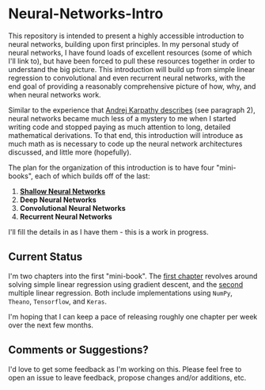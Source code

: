# Neural-Networks-Intro  

This repository is intended to present a highly accessible introduction to neural networks, building upon first principles. In my personal study of neural networks, I have found loads of excellent resources (some of which I'll link to), but have been forced to pull these resources together in order to understand the big picture. This introduction will build up from simple linear regression to convolutional and even recurrent neural networks, with the end goal of providing a reasonably comprehensive picture of how, why, and when neural networks work. 

Similar to the experience that [Andrej Karpathy describes](http://karpathy.github.io/neuralnets/) (see paragraph 2), neural networks became much less of a mystery to me when I started writing code and stopped paying as much attention to long, detailed mathematical derivations. To that end, this introduction will introduce as much math as is necessary to code up the neural network architectures discussed, and little more (hopefully).  

The plan for the organization of this introduction is to have four "mini-books", each of which builds off of the last: 

1. [**Shallow Neural Networks**](https://github.com/sallamander/neural-networks-intro/tree/master/shallow-neural-networks)
2. **Deep Neural Networks** 
3. **Convolutional Neural Networks** 
4. **Recurrent Neural Networks**

I'll fill the details in as I have them - this is a work in progress. 

## Current Status

I'm two chapters into the first "mini-book". The [first chapter](https://github.com/sallamander/neural-networks-intro/tree/master/shallow-neural-networks/01-simple-linear) revolves around solving simple linear regression using gradient descent, and the [second](https://github.com/sallamander/neural-networks-intro/tree/master/shallow-neural-networks/02-multiple-linear) multiple linear regression. Both include implementations using `NumPy`, `Theano`, `Tensorflow`, and `Keras`.

I'm hoping that I can keep a pace of releasing roughly one chapter per week over the next few months. 

## Comments or Suggestions?

I'd love to get some feedback as I'm working on this. Please feel free to open an issue to leave feedback, propose changes and/or additions, etc. 
